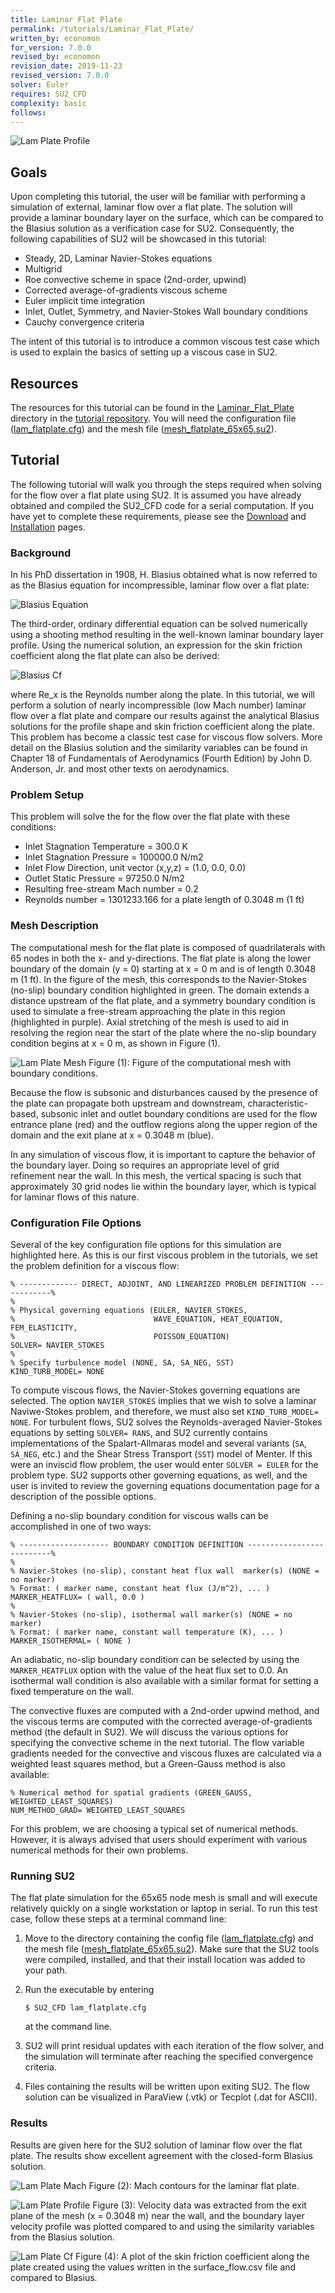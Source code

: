 ```yaml
---
title: Laminar Flat Plate
permalink: /tutorials/Laminar_Flat_Plate/
written_by: economon
for_version: 7.0.0
revised_by: economon
revision_date: 2019-11-23
revised_version: 7.0.0
solver: Euler
requires: SU2_CFD
complexity: basic
follows: 
---
```


![Lam Plate Profile](../../Laminar_Flat_Plate/images/lam_plate_velocity_profile.png)

## Goals

Upon completing this tutorial, the user will be familiar with performing a simulation of external, laminar flow over a flat plate. The solution will provide a laminar boundary layer on the surface, which can be compared to the Blasius solution as a verification case for SU2. Consequently, the following capabilities of SU2 will be showcased in this tutorial:

- Steady, 2D, Laminar Navier-Stokes equations 
- Multigrid
- Roe convective scheme in space (2nd-order, upwind)
- Corrected average-of-gradients viscous scheme
- Euler implicit time integration
- Inlet, Outlet, Symmetry, and Navier-Stokes Wall boundary conditions
- Cauchy convergence criteria

The intent of this tutorial is to introduce a common viscous test case which is used to explain the basics of setting up a viscous case in SU2.

## Resources

The resources for this tutorial can be found in the [Laminar_Flat_Plate](https://github.com/su2code/su2code.github.io/tree/master/Laminar_Flat_Plate) directory in the [tutorial repository](https://github.com/su2code/su2code.github.io/tree/master/). You will need the configuration file ([lam_flatplate.cfg](../../Laminar_Flat_Plate/lam_flatplate.cfg)) and the mesh file ([mesh_flatplate_65x65.su2](../../Laminar_Flat_Plate/mesh_flatplate_65x65.su2)).


## Tutorial

The following tutorial will walk you through the steps required when solving for the flow over a flat plate using SU2. It is assumed you have already obtained and compiled the SU2_CFD code for a serial computation. If you have yet to complete these requirements, please see the [Download](/docs/Download/) and [Installation](/docs/Installation/) pages.

### Background

In his PhD dissertation in 1908, H. Blasius obtained what is now referred to as the Blasius equation for incompressible, laminar flow over a flat plate:

![Blasius Equation](../../Laminar_Flat_Plate/images/blasius.png)

The third-order, ordinary differential equation can be solved numerically using a shooting method resulting in the well-known laminar boundary layer profile. Using the numerical solution, an expression for the skin friction coefficient along the flat plate can also be derived:

![Blasius Cf](../../Laminar_Flat_Plate/images/blasius_cf.png)

where Re_x is the Reynolds number along the plate. In this tutorial, we will perform a solution of nearly incompressible (low Mach number) laminar flow over a flat plate and compare our results against the analytical Blasius solutions for the profile shape and skin friction coefficient along the plate. This problem has become a classic test case for viscous flow solvers. More detail on the Blasius solution and the similarity variables can be found in Chapter 18 of Fundamentals of Aerodynamics (Fourth Edition) by John D. Anderson, Jr. and most other texts on aerodynamics.

### Problem Setup

This problem will solve the for the flow over the flat plate with these conditions:
- Inlet Stagnation Temperature = 300.0 K
- Inlet Stagnation Pressure = 100000.0 N/m2
- Inlet Flow Direction, unit vector (x,y,z) = (1.0, 0.0, 0.0) 
- Outlet Static Pressure = 97250.0 N/m2
- Resulting free-stream Mach number = 0.2
- Reynolds number = 1301233.166 for a plate length of 0.3048 m (1 ft)

### Mesh Description

The computational mesh for the flat plate is composed of quadrilaterals with 65 nodes in both the x- and y-directions. The flat plate is along the lower boundary of the domain (y = 0) starting at x = 0 m and is of length 0.3048 m (1 ft). In the figure of the mesh, this corresponds to the Navier-Stokes (no-slip) boundary condition highlighted in green. The domain extends a distance upstream of the flat plate, and a symmetry boundary condition is used to simulate a free-stream approaching the plate in this region (highlighted in purple). Axial stretching of the mesh is used to aid in resolving the region near the start of the plate where the no-slip boundary condition begins at x = 0 m, as shown in Figure (1).

![Lam Plate Mesh](../../Laminar_Flat_Plate/images/lam_plate_mesh_bcs.png)
Figure (1): Figure of the computational mesh with boundary conditions.

Because the flow is subsonic and disturbances caused by the presence of the plate can propagate both upstream and downstream, characteristic-based, subsonic inlet and outlet boundary conditions are used for the flow entrance plane (red) and the outflow regions along the upper region of the domain and the exit plane at x = 0.3048 m (blue). 

In any simulation of viscous flow, it is important to capture the behavior of the boundary layer. Doing so requires an appropriate level of grid refinement near the wall. In this mesh, the vertical spacing is such that approximately 30 grid nodes lie within the boundary layer, which is typical for laminar flows of this nature.

### Configuration File Options

Several of the key configuration file options for this simulation are highlighted here. As this is our first viscous problem in the tutorials, we set the problem definition for a viscous flow:

```
% ------------- DIRECT, ADJOINT, AND LINEARIZED PROBLEM DEFINITION ------------%
%
% Physical governing equations (EULER, NAVIER_STOKES,
%                               WAVE_EQUATION, HEAT_EQUATION, FEM_ELASTICITY,
%                               POISSON_EQUATION)
SOLVER= NAVIER_STOKES
%
% Specify turbulence model (NONE, SA, SA_NEG, SST)
KIND_TURB_MODEL= NONE
```

To compute viscous flows, the Navier-Stokes governing equations are selected. The option `NAVIER_STOKES` implies that we wish to solve a laminar Naviwe-Stokes problem, and therefore, we must also set `KIND_TURB_MODEL= NONE`. For turbulent flows, SU2 solves the Reynolds-averaged Navier-Stokes equations by setting `SOLVER= RANS`, and SU2 currently contains implementations of the Spalart-Allmaras model and several variants (`SA`, `SA_NEG`, etc.) and the Shear Stress Transport (`SST`) model of Menter. If this were an inviscid flow problem, the user would enter `SOLVER = EULER` for the problem type. SU2 supports other governing equations, as well, and the user is invited to review the governing equations documentation page for a description of the possible options.

Defining a no-slip boundary condition for viscous walls can be accomplished in one of two ways:

```
% -------------------- BOUNDARY CONDITION DEFINITION --------------------------%
%
% Navier-Stokes (no-slip), constant heat flux wall  marker(s) (NONE = no marker)
% Format: ( marker name, constant heat flux (J/m^2), ... )
MARKER_HEATFLUX= ( wall, 0.0 )
%
% Navier-Stokes (no-slip), isothermal wall marker(s) (NONE = no marker)
% Format: ( marker name, constant wall temperature (K), ... )
MARKER_ISOTHERMAL= ( NONE )
```

An adiabatic, no-slip boundary condition can be selected by using the `MARKER_HEATFLUX` option with the value of the heat flux set to 0.0. An isothermal wall condition is also available with a similar format for setting a fixed temperature on the wall.

The convective fluxes are computed with a 2nd-order upwind method, and the viscous terms are computed with the corrected average-of-gradients method (the default in SU2). We will discuss the various options for specifying the convective scheme in the next tutorial. The flow variable gradients needed for the convective and viscous fluxes are calculated via a weighted least squares method, but a Green-Gauss method is also available: 

```
% Numerical method for spatial gradients (GREEN_GAUSS, WEIGHTED_LEAST_SQUARES)
NUM_METHOD_GRAD= WEIGHTED_LEAST_SQUARES
```

For this problem, we are choosing a typical set of numerical methods. However, it is always advised that users should experiment with various numerical methods for their own problems. 

### Running SU2

The flat plate simulation for the 65x65 node mesh is small and will execute relatively quickly on a single workstation or laptop in serial. To run this test case, follow these steps at a terminal command line:
 1. Move to the directory containing the config file ([lam_flatplate.cfg](https://github.com/su2code/SU2/tree/master/TestCases/navierstokes/flatplate)) and the mesh file ([mesh_flatplate_65x65.su2](https://github.com/su2code/TestCases/tree/master/navierstokes/flatplate)). Make sure that the SU2 tools were compiled, installed, and that their install location was added to your path.
 2. Run the executable by entering 
 
    ```
    $ SU2_CFD lam_flatplate.cfg
    ```
 
    at the command line. 
 3. SU2 will print residual updates with each iteration of the flow solver, and the simulation will terminate after reaching the specified convergence criteria.
 4. Files containing the results will be written upon exiting SU2. The flow solution can be visualized in ParaView (.vtk) or Tecplot (.dat for ASCII).

### Results

Results are given here for the SU2 solution of laminar flow over the flat plate. The results show excellent agreement with the closed-form Blasius solution.

![Lam Plate Mach](../../Laminar_Flat_Plate/images/lam_plate_mach.png)
Figure (2): Mach contours for the laminar flat plate.

![Lam Plate Profile](../../Laminar_Flat_Plate/images/lam_plate_velocity_profile.png)
Figure (3):  Velocity data was extracted from the exit plane of the mesh (x = 0.3048 m) near the wall, and the boundary layer velocity profile was plotted compared to and using the similarity variables from the Blasius solution.

![Lam Plate Cf](../../Laminar_Flat_Plate/images/lam_plate_skin_friction.png)
Figure (4): A plot of the skin friction coefficient along the plate created using the values written in the surface_flow.csv file and compared to Blasius.
